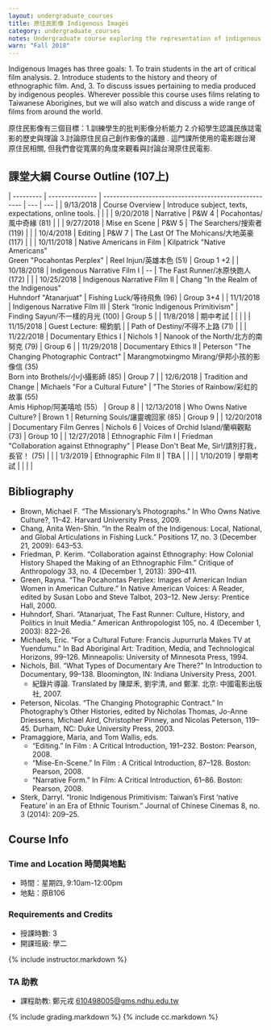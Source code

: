 ```yaml
---
layout: undergraduate_courses
title: 原住民影像 Indigenous Images
category: undergraduate_courses
notes: Undergraduate course exploring the representation of indigenous peoples in the media.
warn: "Fall 2018"
---
```


Indigenous Images has three goals: 1. To train students in the art of critical film analysis. 2. Introduce students to the history and theory of ethnographic film. And, 3. To discuss issues pertaining to media produced by indigenous peoples. Wherever possible this course uses films relating to Taiwanese Aborigines, but we will also watch and discuss a wide range of films from around the world.

原住民影像有三個目標：1.訓練學生的批判影像分析能力 2.介紹學生認識民族誌電影的歷史與理論 3.討論原住民自己創作影像的議題 . 這門課所使用的電影跟台灣原住民相關, 但我們會從寬廣的角度來觀看與討論台灣原住民電影.

## 課堂大綱 Course Outline (107上)

| --------- | --------------- | ----------------------------------------------------- | --- | --- |
| 9/13/2018 | Course Overview | Introduce subject, texts, expectations, online tools. |   |   |
| 9/20/2018 | Narrative | P&W  4 | Pocahontas/風中奇緣 (81) |   |
| 9/27/2018 | Mise en Scene | P&W 5 | The Searchers/搜索者 (119)  |   |
| 10/4/2018 | Editing | P&W 7 | The Last Of The Mohicans/大地英豪 (117) |   |
| 10/11/2018 | Native Americans in Film | Kilpatrick "Native Americans" <br>Green "Pocahontas Perplex" | Reel Injun/英雄本色 (51)   | Group 1 +2 |
| 10/18/2018 | Indigenous Narrative Film I | -- | The Fast Runner/冰原快跑人 (172) |   |
| 10/25/2018 | Indigenous Narrative Film II | Chang "In the Realm of the Indigenous" <br>Huhndorf "Atanarjuat" | Fishing Luck/等待飛魚 (96) | Group 3+4 |
| 11/1/2018 | Indigenous Narrative Film III | Sterk “Ironic Indigenous Primitivism" | Finding Sayun/不一樣的月光 (100) | Group 5 |
| 11/8/2018 | 期中考試 |   |   |   |
| 11/15/2018 | Guest Lecture: 楊鈞凱 |   | Path of Destiny/不得不上路 (71) |   |
| 11/22/2018 | Documentary Ethics I | Nichols 1  | Nanook of the North/北方的南努克 (79) | Group 6 |
| 11/29/2018 | Documentary Ethics II | Peterson  "The Changing Photographic Contract" | Marangmotxingmo Mirang/伊邦小孩的影像信 (35)<br>Born into Brothels/小小攝影師 (85) | Group 7 |
| 12/6/2018 | Tradition and Change | Michaels  "For a Cultural Future" | "The Stories of Rainbow/彩虹的故事 (55)<br>Amis Hiphop/阿美嘻哈 (55） | Group 8 |
| 12/13/2018 | Who Owns Native Culture? | Brown 1 | Returning Souls/讓靈魂回家 (85) | Group 9 |
| 12/20/2018 | Documentary Film Genres | Nichols 6 | Voices of Orchid Island/蘭嶼觀點 (73) | Group 10 |
| 12/27/2018 | Ethnographic Film I | Friedman "Collaboration against Ethnography" | Please Don't Beat Me, Sir!/請別打我，長官！ (75) |   |
| 1/3/2019 | Ethnographic Film II | TBA |   |   |
| 1/10/2019 | 學期考試 |   |   |   |

## Bibliography

- Brown, Michael F. “The Missionary’s Photographs.” In Who Owns Native Culture?, 11–42. Harvard University Press, 2009.
- Chang, Anita Wen-Shin. “In the Realm of the Indigenous: Local, National, and Global Articulations in Fishing Luck.” Positions  17, no. 3 (December 21, 2009): 643–53.
- Friedman, P. Kerim. “Collaboration against Ethnography: How Colonial History Shaped the Making of an Ethnographic Film.” Critique of Anthropology 33, no. 4 (December 1, 2013): 390–411.
- Green, Rayna. “The Pocahontas Perplex: Images of American Indian Women in American Culture.” In Native American Voices: A Reader, edited by Susan Lobo and Steve Talbot, 203–12. New Jersy: Prentice Hall, 2000.
- Huhndorf, Shari. “Atanarjuat, The Fast Runner: Culture, History, and Politics in Inuit Media.” American Anthropologist 105, no. 4 (December 1, 2003): 822–26.
- Michaels, Eric. “For a Cultural Future: Francis Jupurrurla Makes TV at Yuendumu.” In Bad Aboriginal Art: Tradition, Media, and Technological Horizons, 99–126. Minneapolis: University of Minnesota Press, 1994.
- Nichols, Bill. “What Types of Documentary Are There?” In Introduction to Documentary, 99–138. Bloomington, IN: Indiana University Press, 2001.
  - 紀錄片導論. Translated by 陳犀禾, 劉宇清, and 鄭潔. 北京: 中國電影出版社, 2007.
- Peterson, Nicolas. “The Changing Photographic Contract.” In Photography’s Other Histories, edited by Nicholas Thomas, Jo-Anne Driessens, Michael Aird, Christopher Pinney, and Nicolas Peterson, 119–45. Durham, NC: Duke University Press, 2003.
- Pramaggiore, Maria, and Tom Wallis, eds. 
  - “Editing.” In Film : A Critical Introduction, 191–232. Boston: Pearson, 2008.
  - “Mise-En-Scene.” In Film : A Critical Introduction, 87–128. Boston: Pearson, 2008.
  - “Narrative Form.” In Film: A Critical Introduction, 61–86. Boston: Pearson, 2008.
- Sterk, Darryl. “Ironic Indigenous Primitivism: Taiwan’s First ‘native Feature’ in an Era of Ethnic Tourism.” Journal of Chinese Cinemas 8, no. 3 (2014): 209–25.

## Course Info

### Time and Location 時間與地點
* 時間：星期四, 9:10am-12:00pm
* 地點：原B106

### Requirements and Credits
* 授課時數: 3
* 開課班級: 學二

{% include instructor.markdown %}

### TA 助教
* 課程助教: 鄭元戎 610498005@gms.ndhu.edu.tw


{% include grading.markdown %}
{% include cc.markdown %}